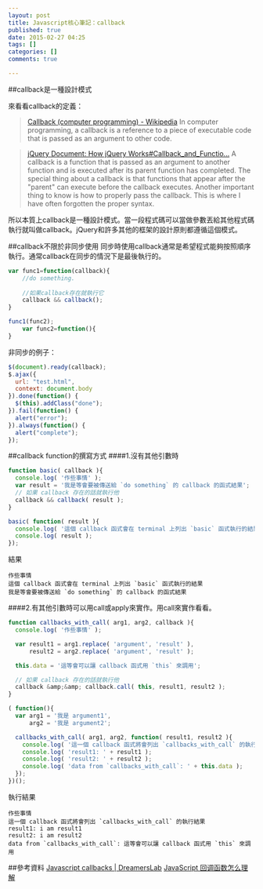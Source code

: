 ```yaml
---
layout: post
title: Javascript核心筆記：callback
published: true
date: 2015-02-27 04:25
tags: []
categories: []
comments: true

---
```

##callback是一種設計模式

來看看callback的定義：

> [Callback (computer programming) - Wikipedia](http://en.wikipedia.org/wiki/Callback_(computer_programming))
In computer programming, a callback is a reference to a piece of executable code that is passed as an argument to other code.

> [jQuery Document: How jQuery Works#Callback_and_Functio...](http://docs.jquery.com/How_jQuery_Works#Callback_and_Functions)
A callback is a function that is passed as an argument to another function and is executed after its parent function has completed. The special thing about a callback is that functions that appear after the "parent" can execute before the callback executes. Another important thing to know is how to properly pass the callback. This is where I have often forgotten the proper syntax.

所以本質上callback是一種設計模式。當一段程式碼可以當做參數丟給其他程式碼執行就叫做callback。jQuery和許多其他的框架的設計原則都遵循這個模式。

##callback不限於非同步使用
同步時使用callback通常是希望程式能夠按照順序執行。通常callback在同步的情況下是最後執行的。
```js
var func1=function(callback){
    //do something.
    
    //如果callback存在就執行它
    callback && callback();
}

func1(func2);
    var func2=function(){
}
```
非同步的例子：
```js
$(document).ready(callback);
$.ajax({
  url: "test.html",
  context: document.body
}).done(function() {
  $(this).addClass("done");
}).fail(function() {
  alert("error");
}).always(function() {
  alert("complete");
});
```

##callback function的撰寫方式
####1.沒有其他引數時
```js
function basic( callback ){
  console.log( '作些事情' );
  var result = '我是等會要被傳送給 `do something` 的 callback 的函式結果';
  // 如果 callback 存在的話就執行他
  callback && callback( result );
}

basic( function( result ){
  console.log( '這個 callback 函式會在 terminal 上列出 `basic` 函式執行的結果' );
  console.log( result );
});

```
結果
```
作些事情
這個 callback 函式會在 terminal 上列出 `basic` 函式執行的結果
我是等會要被傳送給 `do something` 的 callback 的函式結果
```

####2.有其他引數時可以用call或apply來實作。用call來實作看看。
```js
function callbacks_with_call( arg1, arg2, callback ){
  console.log( '作些事情' );

  var result1 = arg1.replace( 'argument', 'result' ),
      result2 = arg2.replace( 'argument', 'result' );

  this.data = '這等會可以讓 callback 函式用 `this` 來調用';

  // 如果 callback 存在的話就執行他
  callback &amp;&amp; callback.call( this, result1, result2 );
}

( function(){
  var arg1 = '我是 argument1',
      arg2 = '我是 argument2';

  callbacks_with_call( arg1, arg2, function( result1, result2 ){
    console.log( '這一個 callback 函式將會列出 `callbacks_with_call` 的執行結果' );
    console.log( 'result1: ' + result1 );
    console.log( 'result2: ' + result2 );
    console.log( 'data from `callbacks_with_call`: ' + this.data );
  });
})();
```
執行結果
```
作些事情
這一個 callback 函式將會列出 `callbacks_with_call` 的執行結果
result1: i am result1
result2: i am result2
data from `callbacks_with_call`: 這等會可以讓 callback 函式用 `this` 來調用
```

##參考資料
[Javascript callbacks | DreamersLab](http://dreamerslab.com/blog/tw/javascript-callbacks/)
[JavaScript 回调函数怎么理解](http://segmentfault.com/q/1010000000140970)
